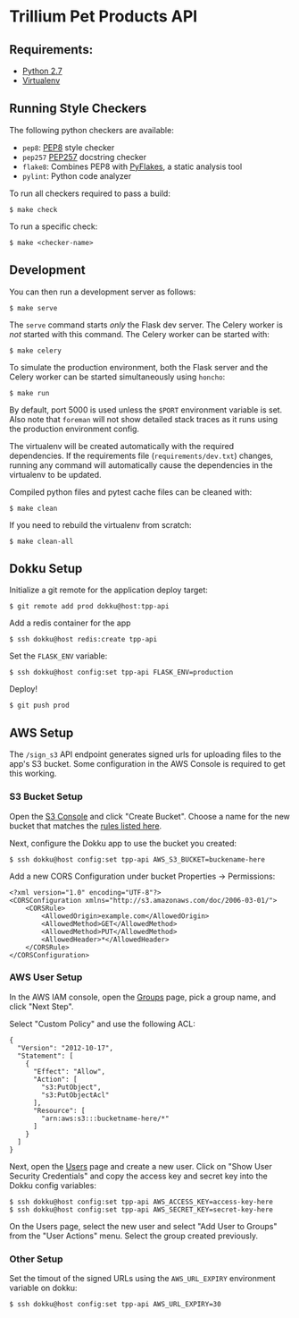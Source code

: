 # Trillium Pet Products API

## Requirements:

* [Python 2.7](https://www.python.org/download/releases/2.7/)
* [Virtualenv](http://virtualenv.readthedocs.org/en/latest/virtualenv.html#installation)

## Running Style Checkers
The following python checkers are available:

* `pep8`: [PEP8](http://legacy.python.org/dev/peps/pep-0008/) style checker
* `pep257` [PEP257](http://legacy.python.org/dev/peps/pep-0257/) docstring checker
* `flake8`: Combines PEP8 with [PyFlakes](https://pypi.python.org/pypi/pyflakes), a static analysis tool
* `pylint`: Python code analyzer

To run all checkers required to pass a build:

    $ make check

To run a specific check:

    $ make <checker-name>

## Development
You can then run a development server as follows:

    $ make serve

The `serve` command starts _only_ the Flask dev server. The Celery worker is
_not_ started with this command. The Celery worker can be started with:

    $ make celery

To simulate the production environment, both the Flask server and the Celery
worker can be started simultaneously using `honcho`:

    $ make run

By default, port 5000 is used unless the `$PORT` environment variable is set.
Also note that `foreman` will not show detailed stack traces as it runs using
the production environment config.

The virtualenv will be created automatically with the required dependencies. If
the requirements file (`requirements/dev.txt`) changes, running any command will
automatically cause the dependencies in the virtualenv to be updated.

Compiled python files and pytest cache files can be cleaned with:

    $ make clean

If you need to rebuild the virtualenv from scratch:

    $ make clean-all

## Dokku Setup
Initialize a git remote for the application deploy target:

    $ git remote add prod dokku@host:tpp-api

Add a redis container for the app

    $ ssh dokku@host redis:create tpp-api

Set the `FLASK_ENV` variable:

    $ ssh dokku@host config:set tpp-api FLASK_ENV=production

Deploy!

    $ git push prod

## AWS Setup
The `/sign_s3` API endpoint generates signed urls for uploading files to the
app's S3 bucket. Some configuration in the AWS Console is required to get this
working.

### S3 Bucket Setup
Open the [S3 Console][s3-console] and click "Create Bucket". Choose a name for
the new bucket that matches the [rules listed here][bucket-rules].

Next, configure the Dokku app to use the bucket you created:

    $ ssh dokku@host config:set tpp-api AWS_S3_BUCKET=buckename-here

Add a new CORS Configuration under bucket Properties -> Permissions:

    <?xml version="1.0" encoding="UTF-8"?>
    <CORSConfiguration xmlns="http://s3.amazonaws.com/doc/2006-03-01/">
        <CORSRule>
            <AllowedOrigin>example.com</AllowedOrigin>
            <AllowedMethod>GET</AllowedMethod>
            <AllowedMethod>PUT</AllowedMethod>
            <AllowedHeader>*</AllowedHeader>
        </CORSRule>
    </CORSConfiguration>

### AWS User Setup
In the AWS IAM console, open the [Groups][iam-groups] page, pick a group name,
and click "Next Step".

Select "Custom Policy" and use the following ACL:

    {
      "Version": "2012-10-17",
      "Statement": [
        {
          "Effect": "Allow",
          "Action": [
            "s3:PutObject",
            "s3:PutObjectAcl"
          ],
          "Resource": [
            "arn:aws:s3:::bucketname-here/*"
          ]
        }
      ]
    }

Next, open the [Users][iam-users] page and create a new user. Click on "Show
User Security Credentials" and copy the access key and secret key into the
Dokku config variables:

    $ ssh dokku@host config:set tpp-api AWS_ACCESS_KEY=access-key-here
    $ ssh dokku@host config:set tpp-api AWS_SECRET_KEY=secret-key-here

On the Users page, select the new user and select "Add User to Groups" from the
"User Actions" menu. Select the group created previously.

### Other Setup
Set the timout of the signed URLs using the `AWS_URL_EXPIRY` environment
variable on dokku:

    $ ssh dokku@host config:set tpp-api AWS_URL_EXPIRY=30

[s3-console]: https://console.aws.amazon.com/s3/home?region=us-west-2
[bucket-rules]: https://devcenter.heroku.com/articles/s3#naming-buckets
[iam-groups]: https://console.aws.amazon.com/iam/home?region=us-west-2#groups
[iam-users]: https://console.aws.amazon.com/iam/home?region=us-west-2#users

